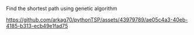 Find the shortest path using genetic algorithm


https://github.com/arkag70/pythonTSP/assets/43979789/ae05c4a3-40eb-4185-b313-ecb49e1fad75

